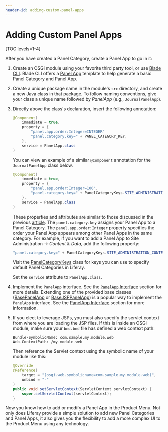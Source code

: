 ```yaml
---
header-id: adding-custom-panel-apps
---
```


# Adding Custom Panel Apps

[TOC levels=1-4]

After you have created a Panel Category, create a Panel App to go in it:

1.  Create an OSGi module using your favorite third party tool, or use
    [Blade CLI](/docs/7-2/reference/-/knowledge_base/r/blade-cli). Blade CLI
    offers a
    [Panel App](/docs/7-2/reference/-/knowledge_base/r/panel-app-template)
    template to help generate a basic Panel Category and Panel App.

2.  Create a unique package name in the module's `src` directory, and create a
    new Java class in that package. To follow naming conventions, give your class
    a unique name followed by *PanelApp* (e.g., `JournalPanelApp`).

3.  Directly above the class's declaration, insert the following annotation:

    ```java
    @Component(
        immediate = true,
        property = {
            "panel.app.order:Integer=INTEGER"
            "panel.category.key=" + PANEL_CATEGORY_KEY,
        },
        service = PanelApp.class
    )
    ```

    You can view an example of a similar `@Component` annotation for the
    `JournalPanelApp` class below.

    ```java
    @Component(
        immediate = true,
        property = {
            "panel.app.order:Integer=100",
            "panel.category.key=" + PanelCategoryKeys.SITE_ADMINISTRATION_CONTENT
        },
        service = PanelApp.class
    )
    ```

    These properties and attributes are similar to those discussed in
    the previous
    [article](/docs/7-2/customization/-/knowledge_base/c/adding-custom-panel-categories).
    The `panel.category.key` assigns your Panel App to a Panel Category. The
    `panel.app.order:Integer` property specifies the order your Panel App
    appears among other Panel Apps in the same category. For example, if you
    want to add a Panel App to Site Administration &rarr; *Content & Data*, add
    the following property:

    ```java
    "panel.category.key=" + PanelCategoryKeys.SITE_ADMINISTRATION_CONTENT
    ```

    Visit the
    [PanelCategoryKeys](@app-ref@/application-list/latest/javadocs/com/liferay/application/list/constants/PanelCategoryKeys.html)
    class for keys you can use to specify default Panel Categories in Liferay.

    Set the `service` attribute to `PanelApp.class`. 

4.  Implement the `PanelApp` interface. See the
    [`PanelApp` Interface](/docs/7-2/customization/-/knowledge_base/c/customizing-the-product-menu#panelapp-interface)
    section for more details. Extending one of the provided base classes
    ([BasePanelApp](@app-ref@/application-list/latest/javadocs/com/liferay/application/list/BasePanelApp.html)
    or
    [BaseJSPPanelApp](@app-ref@/application-list/latest/javadocs/com/liferay/application/list/BaseJSPPanelApp.html))
    is a popular way to implement the `PanelApp` interface. See the
    [PanelApp Interface](/docs/7-2/customization/-/knowledge_base/c/customizing-the-product-menu#panelapp-interface)
    section for more information.

5.  If you elect to leverage JSPs, you must also specify the servlet context
    from where you are loading the JSP files. If this is inside an OSGi module,
    make sure your `bnd.bnd` file has defined a web context path:

    ```
    Bundle-SymbolicName: com.sample.my.module.web
    Web-ContextPath: /my-module-web
    ```

    Then reference the Servlet context using the symbolic name of your module
    like this:

    ```java
    @Override
    @Reference(
        target = "(osgi.web.symbolicname=com.sample.my.module.web)",
        unbind = "-"
    )
    public void setServletContext(ServletContext servletContext) {
        super.setServletContext(servletContext);
    }
    ```

Now you know how to add or modify a Panel App in the Product Menu. Not only does
Liferay provide a simple solution to add new Panel Categories and Panel Apps, it
also gives you the flexibility to add a more complex UI to the Product Menu
using any technology.
